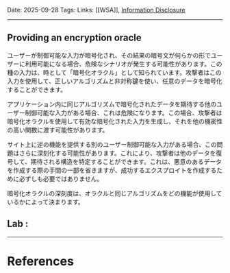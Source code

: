 
Date: 2025-09-28
Tags: 
Links:  [[WSA]], [Information Disclosure](Information%20Disclosure.md)

***

## Providing an encryption oracle

ユーザーが制御可能な入力が暗号化され、その結果の暗号文が何らかの形でユーザーに利用可能になる場合、危険なシナリオが発生する可能性があります。この種の入力は、時として「暗号化オラクル」として知られています。攻撃者はこの入力を使用して、正しいアルゴリズムと非対称鍵を使い、任意のデータを暗号化することができます。

アプリケーション内に同じアルゴリズムで暗号化されたデータを期待する他のユーザー制御可能な入力がある場合、これは危険になります。この場合、攻撃者は暗号化オラクルを使用して有効な暗号化された入力を生成し、それを他の機密性の高い関数に渡す可能性があります。

サイト上に逆の機能を提供する別のユーザー制御可能な入力がある場合、この問題はさらに深刻化する可能性があります。これにより、攻撃者は他のデータを復号して、期待される構造を特定することができます。これは、悪意のあるデータを作成する際の手間の一部を省きますが、成功するエクスプロイトを作成するために必ずしも必要ではありません。

暗号化オラクルの深刻度は、オラクルと同じアルゴリズムをどの機能が使用しているかによって決まります。


## Lab : 


***
# References